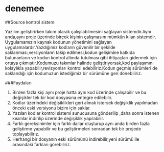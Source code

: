 # denemee

##Source kontrol sistem

 
  Yazılım geliştirirken takım olarak çalışılabilmesini sağlayan sistemdir.Aynı anda,aynı proje üzerinde birçok kişinin çalışmasını mümkün kılan sistemdir.   
  Uygulamamızın kaynak kodunun yönetimini sağlayan uygulamalardır.Yazdığımız kodların güvenilir bir şekilde  saklanması,versiyonların takip edilmesi,kodun gelişimine katkıda bulunanların ve kodun kontrol altında tutulması gibi ihtiyaçları gidermek için ortaya çıkmıştır.Kodumuzu takımlar halinde geliştiriyorsak,kod paylaşımını kolaylıkla yapabilir,revizyonları kontrol edebiliriz.Kodun geçmiş sürümleri de saklandığı için kodumuzun istediğimiz bir sürümüne geri dönebiliriz.  
  
###Faydaları


1.  Birden fazla kişi aynı proje hatta aynı kod üzerinde çalışabilir ve bu değişikler tek bir kod dosyasına entegre edilebilir.
2.  Kodlar üzerindeki değişiklikleri geri almak istersek değişiklik yapılmadan önceki eski versiyonu bizim için saklar.
3.  Yazılan kodlar kontrol sistemi sunucusuna gönderilip ,daha sonra istenen kısımlar indirilip üzerinde değişiklik yapılabilir.
4.  Farklı gereksinimler için farklı dallar oluşturup aynı anda birden fazla geliştirme yapabilir ve bu geliştirmeleri sonradan tek bir projede toplayabiliriz.
5.  Herhangi bir dosyanın eski sürümünü indirebilir,yeni sürümü ile arasındaki farkları görebiliriz.
 

